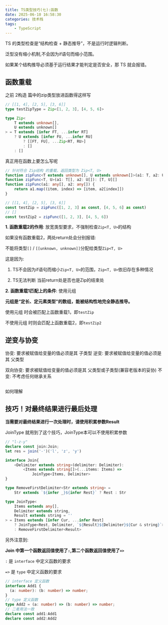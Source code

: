 ```yaml
---
title: TS类型技巧(七):函数
date: 2025-06-10 16:58:30
categories: 技术栈
tags: 
    - TypeScript
---
```


TS 的类型检查是“结构检查 + 静态推导”，不是运行时逻辑判断。

泛型没有缩小机制,不会因为if语句而缩小范围。

如果某个结构推导必须基于运行结果才能判定是否安全，那 TS 就会报错。


## 函数重载

之前 2构造 篇中的zip类型放进函数得这样写
```ts
// [[1, 4], [2, 5], [3, 6]]
type testZipType = Zip<[1, 2, 3], [4, 5, 6]>

type Zip<
    T extends unknown[],
    U extends unknown[]
> = T extends [infer FT, ...infer RT]
    ? U extends [infer FU, ...infer RU]
        ? [[FT, FU], ...Zip<RT, RU>]
        : []
    : []
```

真正用在函数上要怎么写呢
```ts
// 针对符合 Zip结构 的重载，返回类型为 Zip<T, U>
function zipFunc<T extends unknown[], U extends unknown[]>(a1: T, a2: U): Zip<T, U>
function zipFunc<T, U>(a1: T[], a2: U[]): [T, U][]
function zipFunc(a1: any[], a2: any[]) {
    return a1.map((item, index) => [item, a2[index]])
}

// [[1, 4], [2, 5], [3, 6]]
const testZip = zipFunc([1, 2, 3] as const, [4, 5, 6] as const)
// []
const testZip2 = zipFunc([1, 2, 3], [4, 5, 6])

```

__1. 函数重载2的作用__: 放宽类型要求，不强制检查`Zip<T, U>`的结构

如果没有函数重载2，两处return处会分别报错:

不能将类型`[]` / `[[unknown, unknown]]`分配给类型`Zip<T, U>`

这是因为:

1. TS不会因为if语句而缩小`Zip<T, U>`的范围，`Zip<T, U>`依旧存在多种情况

2. TS无法判断 当前return处是否也是Zip的结束处

__2. 函数重载1匹配上的条件__: 使用元组

__元组是“定长、定元素类型”的数组，能被结构性地完全静态推导。__

使用元组 时会被匹配上函数重载1，即`testZip`

不使用元组 时则会匹配上函数重载2，即`testZip2`

## 逆变与协变

协变: 要求被赋值给变量的值必须是其 子类型
逆变: 要求被赋值给变量的值必须是其 父类型

双向协变: 要求被赋值给变量的值必须是其 父类型或子类型(兼容老版本的妥协)
不变: 不考虑任何继承关系

```ts

```
如何理解




## 技巧！对最终结果进行最后处理

__当需要对最终结果进行一次处理时，请使用积累参数Result__

JoinType 就用到了这个技巧，JoinType本可以不使用积累参数
```ts
// "l-z-y"
declare const join:Join;
let res = join('-')('l', 'z', 'y')

interface Join{
    <Delimiter extends string>(delimiter: Delimiter):
        <Items extends string[]>(...items: Items) =>
            JoinType<Items, Delimiter>
}

type RemoveFirstDelimiter<Str extends string> =
    Str extends `${infer _}${infer Rest}` ? Rest : Str

type JoinType<
    Items extends any[],
    Delimiter extends string,
    Result extends string = ''
> = Items extends [infer Cur, ...infer Rest]
    ? JoinType<Rest, Delimiter, `${Result}${Delimiter}${Cur & string}`>
    : RemoveFirstDelimiter<Result>
```

另外注意到:

__Join 中第一个函数返回值使用了`:`,第二个函数返回值使用了`=>`__

`:` 是 `interface` 中定义函数的要求

`=>` 是 `type` 中定义函数的要求
```ts
// interface 定义函数
interface Add1 {
  (a: number): (b: number) => number;
}
// type 定义函数
type Add2 = (a: number) => (b: number) => number;
// 二者用法一致
declare const add1:Add1
declare const add2:Add2
```